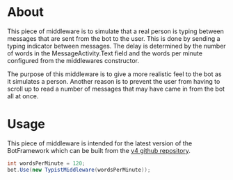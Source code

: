 # About
This piece of middleware is to simulate that a real person is typing between messages that are sent from the bot to the user. This is done by sending a typing indicator between messages. 
The delay is determined by the number of words in the MessageActivity.Text field and the words per minute configured from the middlewares constructor.

The purpose of this middleware is to give a more realistic feel to the bot as it simulates a person. Another reason is to prevent the user from having to scroll up to read a number of
messages that may have came in from the bot all at once.

# Usage
This piece of middleware is intended for the latest version of the BotFramework which can be built from the [v4 github repository](http://github.com/microsoft/botbuilder-dotnet). 

```c#
int wordsPerMinute = 120;
bot.Use(new TypistMiddleware(wordsPerMinute));
```